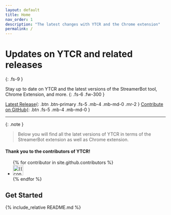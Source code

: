 ```yaml
---
layout: default
title: Home
nav_order: 1
description: "The latest changes with YTCR and the Chrome extension"
permalink: /
---
```


# Updates on YTCR and related releases
{: .fs-9 }

Stay up to date on YTCR and the latest versions of the StreamerBot tool, Chrome Extension, and more.
{: .fs-6 .fw-300 }

[Latest Release](https://github.com/gezelio/YTCR/releases){: .btn .btn-primary .fs-5 .mb-4 .mb-md-0 .mr-2 }
[Contribute on GitHub][github]{: .btn .fs-5 .mb-4 .mb-md-0 }

---

{: .note }
> Below you will find all the latet versions of YTCR in terms of the StreamerBot extension as well as Chrome extension.

#### Thank you to the contributors of YTCR!

<ul class="list-style-none">
{% for contributor in site.github.contributors %}
  <li class="d-inline-block mr-1">
     <a href="{{ contributor.html_url }}"><img src="{{ contributor.avatar_url }}" width="32" height="32" alt="{{ contributor.login }}"></a>
  </li>
{% endfor %}
</ul>

## Get Started

{% include_relative README.md %}

[github]: https://github.com/gezelio/ytcr